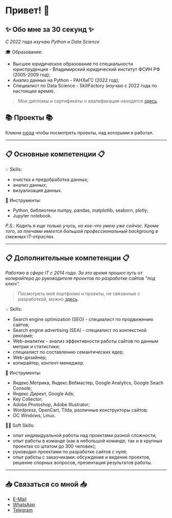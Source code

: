 # Привет! :wave:

## :sparkles: Обо мне за 30 секунд :sparkles:

*С 2022 года изучаю Python и Data Science*

:mortar_board: Образование:
* Высшее юридическое образование по специальности юриспруденция - Владимирский юридический институт ФСИН РФ (2005-2009 год);
* Анализ данных на Python - РАНХиГС (2022 год);
* Специалист по Data Science - SkillFactory (изучаю с 2022 года по настоящее время).

> Мои дипломы и сертификаты о квалификации находятся [здесь]().   

## :books: Проекты :books:

Кликни [сюда](https://github.com/Agent-66?tab=repositories) чтобы посмотреть проекты, над которыми я работал.

---

## :clipboard: Основные компетенции :clipboard:

:bulb: Skills:
* очистка и предобработка данных;
* анализ данных;
* визуализация данных.

:wrench: Инструменты:
* Python, библиотеки numpy, pandas, matplotlib, seaborn, plotly;
* Jupyter notebook.

*P.S.: Кодить я еще только учусь, но кое-что умею уже сейчас. Кроме того, за плечами имеется большой профессиональный backgroung в смежных IT-отраслях.*

---
    
## :clipboard: Дополнительные компетенции :clipboard:

*Работаю в сфере IT с 2014 года. За это время прошел путь от копирайтера до руководителя проектов по разработке сайтов "под ключ".*

> Посмотреть моё портфолио и проекты, не связанные с разработкой, можно [здесь](https://freelance.ru/agent-66). 

:bulb: Skills:
* Search engine optimization (SEO) - специалист по продвижению сайтов;
* Search engine advertising (SEA) - специалист по контекстной рекламе;
* Web-аналитик - анализ эффективности работы сайтов по данным метрик и статистики;
* специалист по составлению семантических ядер;
* Web-дизайнер;
* копирайтер, контент-менеджер.

:wrench: Инструменты: 
* Яндекс.Метрика, Яндекс.Вебмастер, Google Analytics, Google Seach Console;
* Яндекс.Директ, Google Ads;
* Key Collector;
* Adobe Photoshop, Adobe Illustrator;
* Wordpress, OpenCart, Tilda, различные конструкторы сайтов;
* ОС Windows, Linux.

:man_office_worker: Soft Skills:
* опыт индивидуальной работы над проектами разной сложности;
* опыт работы в команде (как в небольшой команде, так и в крупных проектах со штатом до 300 человек);
* руководил проектами по разработке сайтов с нуля;
* опыт работы с заказчиками: обсуждение и ведение проектов, решение спорных вопросов, презентация результатов работы.

---

## :inbox_tray: Связаться со мной :inbox_tray:
* [E-Mail](xagent66@gmail.com)
* [WhatsApp](https://api.whatsapp.com/send/?phone=79005812697)
* [Telegram]()
